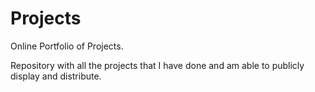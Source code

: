 # Projects
Online Portfolio of Projects.    

Repository with all the projects that I have done and am able to publicly display and distribute. 
